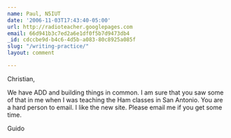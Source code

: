 ```yaml
---
name: Paul, N5IUT
date: '2006-11-03T17:43:40-05:00'
url: http://radioteacher.googlepages.com
email: 66d941b3c7ed2a6e1df0f5b7d9473db4
_id: cdccbe9d-b4c6-4d5b-a083-80c8925a085f
slug: "/writing-practice/"
layout: comment

---
```


Christian,

We have ADD and building things in common.  I am sure that you saw some of that in me when I was teaching the Ham classes in San Antonio.  You are a hard person to email.  I like the new site.  Please email me if you get some time.

Guido
